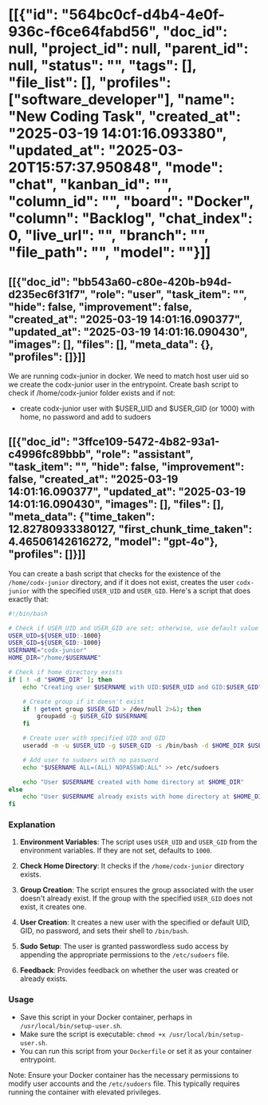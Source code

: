 # [[{"id": "564bc0cf-d4b4-4e0f-936c-f6ce64fabd56", "doc_id": null, "project_id": null, "parent_id": null, "status": "", "tags": [], "file_list": [], "profiles": ["software_developer"], "name": "New Coding Task", "created_at": "2025-03-19 14:01:16.093380", "updated_at": "2025-03-20T15:57:37.950848", "mode": "chat", "kanban_id": "", "column_id": "", "board": "Docker", "column": "Backlog", "chat_index": 0, "live_url": "", "branch": "", "file_path": "", "model": ""}]]
## [[{"doc_id": "bb543a60-c80e-420b-b94d-d235ec6f31f7", "role": "user", "task_item": "", "hide": false, "improvement": false, "created_at": "2025-03-19 14:01:16.090377", "updated_at": "2025-03-19 14:01:16.090430", "images": [], "files": [], "meta_data": {}, "profiles": []}]]
We are running codx-junior in docker. We need to match host user uid so we create the codx-junior user in the entrypoint.
Create bash script to check if /home/codx-junior folder exists and if not:
* create codx-junior user with $USER_UID and $USER_GID (or 1000) with home, no password and add to sudoers
## [[{"doc_id": "3ffce109-5472-4b82-93a1-c4996fc89bbb", "role": "assistant", "task_item": "", "hide": false, "improvement": false, "created_at": "2025-03-19 14:01:16.090377", "updated_at": "2025-03-19 14:01:16.090430", "images": [], "files": [], "meta_data": {"time_taken": 12.82780933380127, "first_chunk_time_taken": 4.46506142616272, "model": "gpt-4o"}, "profiles": []}]]
You can create a bash script that checks for the existence of the `/home/codx-junior` directory, and if it does not exist, creates the user `codx-junior` with the specified `USER_UID` and `USER_GID`. Here's a script that does exactly that:

```bash
#!/bin/bash

# Check if USER_UID and USER_GID are set; otherwise, use default value 1000
USER_UID=${USER_UID:-1000}
USER_GID=${USER_GID:-1000}
USERNAME="codx-junior"
HOME_DIR="/home/$USERNAME"

# Check if home directory exists
if [ ! -d "$HOME_DIR" ]; then
    echo "Creating user $USERNAME with UID:$USER_UID and GID:$USER_GID"

    # Create group if it doesn't exist
    if ! getent group $USER_GID > /dev/null 2>&1; then
        groupadd -g $USER_GID $USERNAME
    fi

    # Create user with specified UID and GID
    useradd -m -u $USER_UID -g $USER_GID -s /bin/bash -d $HOME_DIR $USERNAME

    # Add user to sudoers with no password
    echo "$USERNAME ALL=(ALL) NOPASSWD:ALL" >> /etc/sudoers

    echo "User $USERNAME created with home directory at $HOME_DIR"
else
    echo "User $USERNAME already exists with home directory at $HOME_DIR"
fi
```

### Explanation

1. **Environment Variables**: The script uses `USER_UID` and `USER_GID` from the environment variables. If they are not set, defaults to `1000`.

2. **Check Home Directory**: It checks if the `/home/codx-junior` directory exists.

3. **Group Creation**: The script ensures the group associated with the user doesn't already exist. If the group with the specified `USER_GID` does not exist, it creates one.

4. **User Creation**: It creates a new user with the specified or default UID, GID, no password, and sets their shell to `/bin/bash`.

5. **Sudo Setup**: The user is granted passwordless sudo access by appending the appropriate permissions to the `/etc/sudoers` file.

6. **Feedback**: Provides feedback on whether the user was created or already exists.

### Usage

- Save this script in your Docker container, perhaps in `/usr/local/bin/setup-user.sh`.
- Make sure the script is executable: `chmod +x /usr/local/bin/setup-user.sh`.
- You can run this script from your `Dockerfile` or set it as your container entrypoint.

Note: Ensure your Docker container has the necessary permissions to modify user accounts and the `/etc/sudoers` file. This typically requires running the container with elevated privileges.